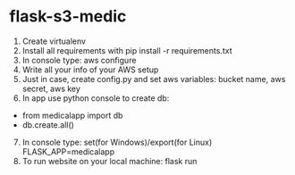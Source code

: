 # flask-s3-medic

1. Create virtualenv
2. Install all requirements with pip install -r requirements.txt
3. In console type: aws configure
4. Write all your info of your AWS setup
5. Just in case, create config.py and set aws variables: bucket name, aws secret, aws key
6. In app use python console to create db:
  - from medicalapp import db
  - db.create.all()
7. In console type: set(for Windows)/export(for Linux) FLASK_APP=medicalapp
8. To run website on your local machine: flask run 
